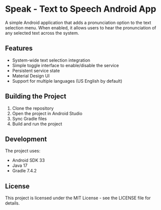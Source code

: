 # Speak - Text to Speech Android App

A simple Android application that adds a pronunciation option to the text selection menu. When enabled, it allows users to hear the pronunciation of any selected text across the system.

## Features

- System-wide text selection integration
- Simple toggle interface to enable/disable the service
- Persistent service state
- Material Design UI
- Support for multiple languages (US English by default)

## Building the Project

1. Clone the repository
2. Open the project in Android Studio
3. Sync Gradle files
4. Build and run the project

## Development

The project uses:
- Android SDK 33
- Java 17
- Gradle 7.4.2

## License

This project is licensed under the MIT License - see the LICENSE file for details. 